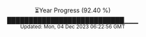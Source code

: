 <p align="center">
⏳Year Progress (92.40 %) <br>
███████████████████████████▁▁▁ <br>
<sub>Updated: Mon, 04 Dec 2023 06:22:56 GMT</sub>
</p>

